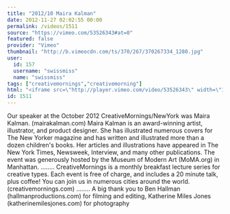 ```yaml
---
title: "2012/10 Maira Kalman"
date: 2012-11-27 02:02:55 00:00
permalink: /videos/1511
source: "https://vimeo.com/53526343#at=0"
featured: false
provider: "Vimeo"
thumbnail: "http://b.vimeocdn.com/ts/370/267/370267334_1280.jpg"
user:
  id: 157
  username: "swissmiss"
  name: "swissmiss"
tags: ["creativemornings","creativemorning"]
html: "<iframe src=\"http://player.vimeo.com/video/53526343\" width=\"1280\" height=\"720\" frameborder=\"0\" webkitAllowFullScreen mozallowfullscreen allowFullScreen></iframe>"
id: 1511
---
```


Our speaker at the October 2012 CreativeMornings/NewYork was Maira Kalman. (mairakalman.com)
Maira Kalman is an award-winning artist, illustrator, and product designer. She has illustrated numerous covers for The New Yorker magazine and has written and illustrated more than a dozen children's books. Her articles and illustrations have appeared in The New York Times, Newsweek, Interview, and many other publications.
The event was generously hosted by the Museum of Modern Art (MoMA.org) in Manhattan.
........
CreativeMornings is a monthly breakfast lecture series for creative types. Each event is free of charge, and includes a 20 minute talk, plus coffee! You can join us in numerous cities around the world. (creativemornings.com)
........
A big thank you to Ben Hallman (hallmanproductions.com) for filming and editing, Katherine Miles Jones (katherinemilesjones.com) for photography